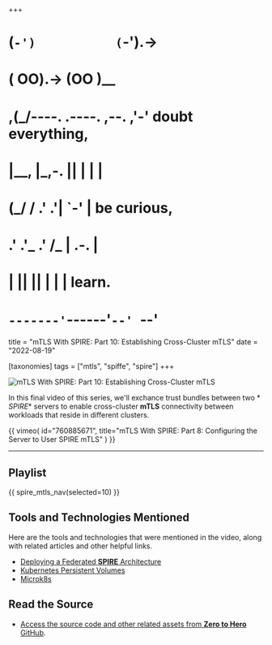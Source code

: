 +++
#   (`-')           (`-').->
#   ( OO).->        (OO )__
# ,(_/----. .----. ,--. ,'-' doubt everything,
# |__,    |\_,-.  ||  | |  |
#  (_/   /    .' .'|  `-'  | be curious,
#  .'  .'_  .'  /_ |  .-.  |
# |       ||      ||  | |  | learn.
# `-------'`------'`--' `--'

title = "mTLS With SPIRE: Part 10: Establishing Cross-Cluster mTLS"
date = "2022-08-19"

[taxonomies]
tags = ["mtls", "spiffe", "spire"]
+++

![mTLS With SPIRE: Part 10: Establishing Cross-Cluster mTLS](/images/size/w1200/2024/03/connectivity.png)

In this final video of this series, we'll exchance trust bundles between two *
*SPIRE** servers to enable cross-cluster **mTLS** connectivity between workloads
that reside in different clusters.

{{ 
  vimeo(
    id="760885671", 
    title="mTLS With SPIRE: Part 8: Configuring the Server to User SPIRE mTLS"
  ) 
}}

--------

## Playlist

{{ spire_mtls_nav(selected=10) }}

## Tools and Technologies Mentioned

Here are the tools and technologies that were mentioned in the video, along with
related articles and other helpful links.

* [Deploying a Federated **SPIRE** Architecture](https://spiffe.io/docs/latest/architecture/federation/readme/)
* [Kubernetes Persistent Volumes](https://kubernetes.io/docs/concepts/storage/persistent-volumes/)
* [Microk8s](https://microk8s.io/)

## Read the Source

* [Access the source code and other related assets from **Zero to Hero** GitHub](https://github.com/zerotohero-dev/spire-mtls).
